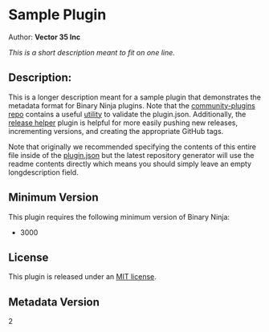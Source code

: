 # Sample Plugin
Author: **Vector 35 Inc**

_This is a short description meant to fit on one line._

## Description:
This is a longer description meant for a sample plugin that demonstrates the metadata format for Binary Ninja plugins. Note that the [community-plugins repo](https://github.com/Vector35/community-plugins) contains a useful [utility](https://github.com/Vector35/community-plugins/blob/master/generate_plugininfo.py) to validate the plugin.json. Additionally, the [release helper](https://github.com/Vector35/release_helper) plugin is helpful for more easily pushing new releases, incrementing versions, and creating the appropriate GitHub tags.

Note that originally we recommended specifying the contents of this entire file inside of the [plugin.json](./plugin.json) but the latest repository generator will use the readme contents directly which means you should simply leave an empty longdescription field. 

## Minimum Version

This plugin requires the following minimum version of Binary Ninja:

 * 3000

## License

This plugin is released under an [MIT license](./license).

## Metadata Version

2
